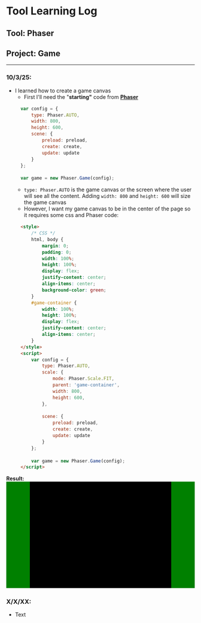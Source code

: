 # Tool Learning Log

## Tool: **Phaser**

## Project: **Game**

---

### 10/3/25:
* I learned how to create a game canvas
  * First I'll need the "**starting"** code from [**Phaser**](https://phaser.io/tutorials/making-your-first-phaser-3-game/part1#:~:text=var%20config%20%3D%20%7B%0A%20%20%20%20type%3A%20Phaser.AUTO%2C%0A%20%20%20%20width%3A%20800%2C%0A%20%20%20%20height%3A%20600%2C%0A%20%20%20%20scene%3A%20%7B%0A%20%20%20%20%20%20%20%20preload%3A%20preload%2C%0A%20%20%20%20%20%20%20%20create%3A%20create%2C%0A%20%20%20%20%20%20%20%20update%3A%20update%0A%20%20%20%20%7D%0A%7D%3B%0A%0Avar%20game%20%3D%20new%20Phaser.Game(config)%3B)
  ``` js
    var config = {
        type: Phaser.AUTO,
        width: 800,
        height: 600,
        scene: {
            preload: preload,
            create: create,
            update: update
        }
    };

    var game = new Phaser.Game(config);
  ```
  * `type: Phaser.AUTO` is the game canvas or the screen where the user will see all the content. Adding `width: 800` and `height: 600` will size the game canvas
  * However, I want my game canvas to be in the center of the page so it requires some css and Phaser code:
  ``` html
    <style>
        /* CSS */
        html, body {
            margin: 0;
            padding: 0;
            width: 100%;
            height: 100%;
            display: flex;
            justify-content: center;
            align-items: center;
            background-color: green;
        }
        #game-container {
            width: 100%;
            height: 100%;
            display: flex;
            justify-content: center;
            align-items: center;
        }
    </style>
    <script>
        var config = {
            type: Phaser.AUTO,
            scale: {
                mode: Phaser.Scale.FIT,
                parent: 'game-container',
                width: 800,
                height: 600,
            },

            scene: {
                preload: preload,
                create: create,
                update: update
            }
        };

        var game = new Phaser.Game(config);
    </script>
  ```
**Result:**
![canvas](ss/ll1.jpg)


### X/X/XX:
* Text


<!--
* Links you used today (websites, videos, etc)
* Things you tried, progress you made, etc
* Challenges, a-ha moments, etc
* Questions you still have
* What you're going to try next
-->
